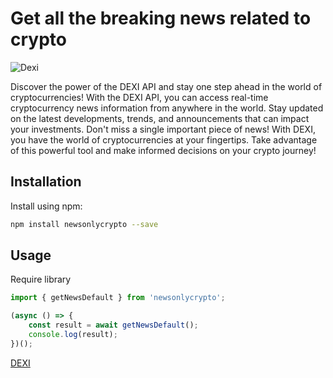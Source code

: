 # Get all the breaking news related to crypto

![Dexi](https://i.ibb.co/ZBk2v0b/dexi.png)


Discover the power of the DEXI API and stay one step ahead in the world of cryptocurrencies! With the DEXI API, you can access real-time cryptocurrency news information from anywhere in the world. Stay updated on the latest developments, trends, and announcements that can impact your investments. Don't miss a single important piece of news! With DEXI, you have the world of cryptocurrencies at your fingertips. Take advantage of this powerful tool and make informed decisions on your crypto journey!

## Installation
Install using npm:
```sh
npm install newsonlycrypto --save
```

## Usage
Require library
```javascript
import { getNewsDefault } from 'newsonlycrypto';
```
```javascript
(async () => {
    const result = await getNewsDefault();
    console.log(result);
})();
```

[DEXI](https://www.dexi.tools)